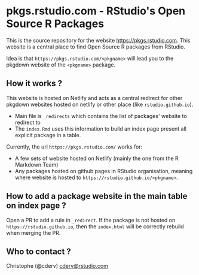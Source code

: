 # pkgs.rstudio.com - RStudio's Open Source R Packages

This is the source repository for the website https://pkgs.rstudio.com. This website is a central place to find Open Source R packages from RStudio. 

Idea is that `https://pkgs.rstudio.com/<pkgname>` will lead you to the pkgdown website of the `<pkgname>` package. 

## How it works ? 

This website is hosted on Netlify and acts as a central redirect for other pkgdown websites hosted on netlify or other place (like `rstudio.github.io`).

* Main file is `_redirects` which contains the list of packages' website to redirect to
* The `index.Rmd` uses this information to build an index page present all explicit package in a table.

Currently, the url `https://pkgs.rstudio.com/` works for: 

* A few sets of website hosted on Netlify (mainly the one from the R Markdown Team)
* Any packages hosted on github pages in RStudio organisation, meaning where website is hosted to `https://rstudio.github.io/<pkgname>`. 

## How to add a package website in the main table on index page ? 

Open a PR to add a rule in `_redirect`. If the package is not hosted on `https://rstudio.github.io`, then the `index.html` will be correctly rebuild when merging the PR.

## Who to contact ? 

Christophe (@cderv) <cderv@rstudio.com>
